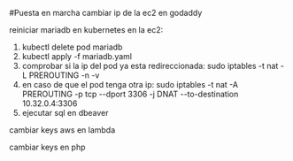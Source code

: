 #Puesta en marcha
cambiar ip de la ec2 en godaddy

reiniciar mariadb en kubernetes en la ec2:

1. kubectl delete pod mariadb
2. kubectl apply -f mariadb.yaml
2. comprobar si la ip del pod ya esta redireccionada: sudo iptables -t nat -L PREROUTING -n -v
3. en caso de que el pod tenga otra ip: sudo iptables -t nat -A PREROUTING -p tcp --dport 3306 -j DNAT --to-destination 10.32.0.4:3306
4. ejecutar sql en dbeaver

cambiar keys aws en lambda

cambiar keys en php